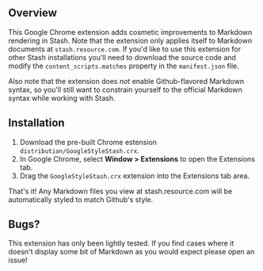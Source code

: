 ## Overview

This Google Chrome extension adds cosmetic improvements to Markdown rendering in Stash. Note that the extension only applies itself to Markdown documents at `stash.resource.com`. If you'd like to use this extension for other Stash installations you'll need to download the source code and modify the `content_scripts.matches` property in the `manifest.json` file.

Also note that the extension does *not* enable Github-flavored Markdown syntax, so you'll still want to constrain yourself to the official Markdown syntax while working with Stash.

## Installation

1. Download the pre-built Chrome estension `distribution/GoogleStyleStash.crx`.
2. In Google Chrome, select **Window > Extensions** to open the Extensions tab.
3. Drag the `GoogleStyleStash.crx` extension into the Extensions tab area.

That's it! Any Markdown files you view at stash.resource.com will be automatically styled to match Github's style.

## Bugs?

This extension has only been lightly tested. If you find cases where it doesn't display some bit of Markdown as you would expect please open an issue!